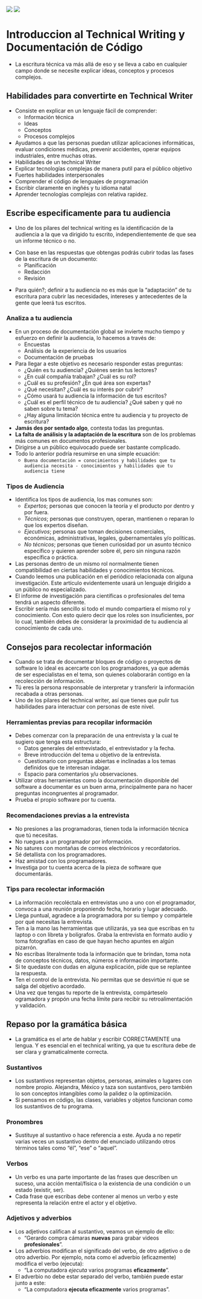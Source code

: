 ![](https://img.shields.io/static/v1?label=school&message=platzi&color=green)
![](https://img.shields.io/static/v1?label=course&message=CursoDeIntroduccionAlTechnicalWritingYDocumentacionDeCodigo&color=green)

# Introduccion al Technical Writing y Documentación de Código

- La escritura técnica va más allá de eso y se lleva a cabo en cualquier campo donde se necesite explicar ideas, conceptos y procesos complejos.

## Habilidades para convertirte en Technical Writer
- Consiste en explicar en un lenguaje fácil de comprender:
  - Información técnica
  - Ideas
  - Conceptos
  - Procesos complejos
- Ayudamos a que las personas puedan utilizar aplicaciones informáticas, evaluar condiciones médicas, prevenir accidentes, operar equipos industriales, entre muchas otras.
- Habilidades de un technical Writer
 - Explicar tecnologías complejas de manera putil para el público objetivo
 - Fuertes habilidades interpersonales
 - Comprender el código de lenguajes de programación
 - Escribir claramente en ingñés y tu idioma natal
 - Aprender tecnologías complejas con relativa rapidez.
 
## Escribe especificamente para tu audiencia
- Uno de los pilares del technical writing es la identificación de la audiencia a la que va dirigido tu escrito, independientemente de que sea un informe técnico o no.
+ Con base en las respuestas que obtengas podrás cubrir todas las fases de la escritura de un documento:
  + Planificación
  + Redacción
  + Revisión
-  Para quién?; definir a tu audiencia no es más que la “adaptación” de tu escritura para cubrir las necesidades, intereses y antecedentes de la gente que leerá tus escritos.

### Analiza a tu audiencia
- En un proceso de documentación global se invierte mucho tiempo y esfuerzo en definir la audiencia, lo hacemos a través de:
  - Encuestas
  - Análisis de la experiencia de los usuarios
  - Documentación de pruebas
- Para llegar a este objetivo es necesario responder estas preguntas:
  - ¿Quién es tu audiencia? ¿Quiénes serán tus lectores?
  - ¿En cuál compañía trabajan? ¿Cuál es su rol?
  - ¿Cuál es su profesión? ¿En qué área son expertas?
  - ¿Qué necesitan? ¿Cuál es su interés por cubrir?
  - ¿Cómo usará tu audiencia la información de tus escritos?
  - ¿Cuál es el perfil técnico de tu audiencia? ¿Qué saben y qué no saben sobre tu tema?
  - ¿Hay alguna limitación técnica entre tu audiencia y tu proyecto de escritura?
- **Jamás des por sentado algo**, contesta todas las preguntas. 
- **La falta de análisis y la adaptación de la escritura** son de los problemas más comunes en documentos profesionales.
- Dirigirse a un público equivocado puede ser bastante complicado.
- Todo lo anterior podría resumirse en una simple ecuación:
  - `Buena documentación = conocimientos y habilidades que tu audiencia necesita - conocimientos y habilidades que tu audiencia tiene`

### Tipos de Audiencia
- Identifica los tipos de audiencia, los mas comunes son:
  - *Expertos*; personas que conocen la teoría y el producto por dentro y por fuera.
  - *Técnicos*; personas que construyen, operan, mantienen o reparan lo que los expertos diseñan.
  - *Ejecutivos*; personas que toman decisiones comerciales, económicas, administrativas, legales, gubernamentales y/o políticas.
  - *No técnicos*; personas que tienen curiosidad por un asunto técnico específico y quieren aprender sobre él, pero sin ninguna razón específica o práctica.
- Las personas dentro de un mismo rol normalmente tienen compatibilidad en ciertas habilidades y conocimientos técnicos.
- Cuando leemos una publicación en el periódico relacionada con alguna investigación. Este artículo evidentemente usará un lenguaje dirigido a un público no especializado.
- El informe de investigación para científicas o profesionales del tema tendrá un aspecto diferente.
- Escribir sería más sencillo si todo el mundo compartiera el mismo rol y conocimiento. Con esto quiero decir que los roles son insuficientes, por lo cual, también debes de considerar la proximidad de tu audiencia al conocimiento de cada uno.

## Consejos para recolectar información
- Cuando se trata de documentar bloques de código o proyectos de software lo ideal es acercarte con los programadores, ya que además de ser especialistas en el tema, son quienes colaborarán contigo en la recolección de información.
- Tú eres la persona responsable de interpretar y transferir la información recabada a otras personas. 
- Uno de los pilares del technical writer, así que tienes que pulir tus habilidades para interactuar con personas de este nivel.

### Herramientas previas para recopilar información
- Debes comenzar con la preparación de una entrevista y la cual te sugiero que tenga esta estructura:
  - Datos generales del entrevistado, el entrevistador y la fecha.
  - Breve introducción del tema u objetivo de la entrevista.
  - Cuestionario con preguntas abiertas e inclinadas a los temas definidos que te interesan indagar.
  - Espacio para comentarios y/u observaciones.
- Utilizar otras herramientas como la documentación disponible del software a documentar es un buen arma, principalmente para no hacer preguntas incongruentes al programador.
- Prueba el propio software por tu cuenta.

### Recomendaciones previas a la entrevista
- No presiones a las programadoras, tienen toda la información técnica que tú necesitas.
- No ruegues a un programador por información.
- No satures con montañas de correos electrónicos y recordatorios.
- Sé detallista con los programadores.
- Haz amistad con los programadores.
- Investiga por tu cuenta acerca de la pieza de software que documentarás.

### Tips para recolectar información
- La información recoléctala en entrevistas uno a uno con el programador, convoca a una reunión proponiendo fecha, horario y lugar adecuado.
- Llega puntual, agradece a la programadora por su tiempo y compártele por qué necesitas la entrevista.
- Ten a la mano las herramientas que utilizarás, ya sea que escribas en tu laptop o con libreta y bolígrafos. Graba la entrevista en formato audio y toma fotografías en caso de que hayan hecho apuntes en algún pizarrón.
- No escribas literalmente toda la información que te brindan, toma nota de conceptos técnicos, datos, números e información importante.
- Si te quedaste con dudas en alguna explicación, píde que se replantee la respuesta.
- Ten el control de la entrevista. No permitas que se desvirtúe ni que se salga del objetivo acordado.
- Una vez que tengas tu reporte de la entrevista, compárteselo ogramadora y propón una fecha límite para recibir su retroalimentación y validación.

## Repaso por la gramática básica
- La gramática es el arte de hablar y escribir CORRECTAMENTE una lengua. Y es esencial en el technical writing, ya que tu escritura debe de ser clara y gramaticalmente correcta.

### Sustantivos
- Los sustantivos representan objetos, personas, animales o lugares con nombre propio. Alejandra, México y taza son sustantivos, pero también lo son conceptos intangibles como la palidez o la optimización.
- Si pensamos en código, las clases, variables y objetos funcionan como los sustantivos de tu programa.
### Pronombres
- Sustituye al sustantivo o hace referencia a este. Ayuda a no repetir varias veces un sustantivo dentro del enunciado utilizando otros términos tales como “él”, “ese” o “aquel”.
### Verbos
- Un verbo es una parte importante de las frases que describen un suceso, una acción mental/física o la existencia de una condición o un estado (existir, ser).
- Cada frase que escribas debe contener al menos un verbo y este representa la relación entre el actor y el objetivo.
### Adjetivos y adverbios
- Los adjetivos califican al sustantivo, veamos un ejemplo de ello:
  - “Gerardo compra cámaras **nuevas** para grabar videos **profesionales**”.
- Los adverbios modifican el significado del verbo, de otro adjetivo o de otro adverbio. Por ejemplo, nota como el adverbio (eficazmente) modifica el verbo (ejecuta):
  - “La computadora *ejecuta* varios programas **eficazmente**”.
- El adverbio no debe estar separado del verbo, también puede estar junto a este:
  - “La computadora **ejecuta eficazmente** varios programas”.
